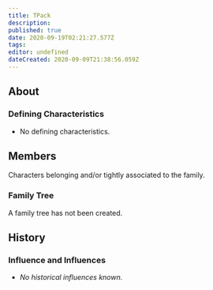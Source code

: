 ```yaml
---
title: TPack
description: 
published: true
date: 2020-09-19T02:21:27.577Z
tags: 
editor: undefined
dateCreated: 2020-09-09T21:38:56.059Z
---
```


## About

### Defining Characteristics

- No defining characteristics.

## Members

Characters belonging and/or tightly associated to the family.

### Family Tree

A family tree has not been created.

## History

### Influence and Influences

- *No historical influences known.*